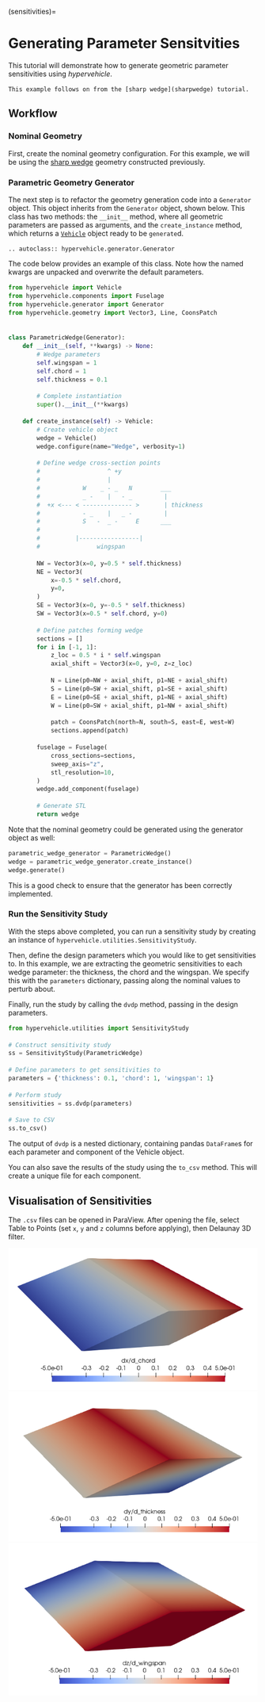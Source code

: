 (sensitivities)=
# Generating Parameter Sensitvities
This tutorial will demonstrate how to generate geometric parameter
sensitivities using *hypervehicle*.

```{seealso}
This example follows on from the [sharp wedge](sharpwedge) tutorial.
```


## Workflow

### Nominal Geometry

First, create the nominal geometry configuration. For this example, 
we will be using the [sharp wedge](sharpwedge) geometry constructed
previously.


### Parametric Geometry Generator
The next step is to refactor the geometry generation code into a 
`Generator` object. This object inherits from the `Generator`
object, shown below. This class has two methods: the `__init__` method,
where all geometric parameters are passed as arguments, and the 
`create_instance` method, which returns a [`Vehicle`](vehicle) object 
ready to be `generate`d.

```{eval-rst}
.. autoclass:: hypervehicle.generator.Generator
```



The code below provides an example of this class. Note how the named kwargs 
are unpacked and overwrite the default parameters.


```python
from hypervehicle import Vehicle
from hypervehicle.components import Fuselage
from hypervehicle.generator import Generator
from hypervehicle.geometry import Vector3, Line, CoonsPatch


class ParametricWedge(Generator):
    def __init__(self, **kwargs) -> None:
        # Wedge parameters
        self.wingspan = 1
        self.chord = 1
        self.thickness = 0.1

        # Complete instantiation
        super().__init__(**kwargs)

    def create_instance(self) -> Vehicle:
        # Create vehicle object
        wedge = Vehicle()
        wedge.configure(name="Wedge", verbosity=1)

        # Define wedge cross-section points
        #                   ^ +y
        #                   |
        #            W    _ - _   N        ___
        #            _ -    |   - _         |
        #  +x <--- < -------------- >       | thickness
        #            - _    |   _ -         |
        #            S   -  _ -     E      ___
        #
        #          |-----------------|
        #                wingspan

        NW = Vector3(x=0, y=0.5 * self.thickness)
        NE = Vector3(
            x=-0.5 * self.chord,
            y=0,
        )
        SE = Vector3(x=0, y=-0.5 * self.thickness)
        SW = Vector3(x=0.5 * self.chord, y=0)

        # Define patches forming wedge
        sections = []
        for i in [-1, 1]:
            z_loc = 0.5 * i * self.wingspan
            axial_shift = Vector3(x=0, y=0, z=z_loc)

            N = Line(p0=NW + axial_shift, p1=NE + axial_shift)
            S = Line(p0=SW + axial_shift, p1=SE + axial_shift)
            E = Line(p0=SE + axial_shift, p1=NE + axial_shift)
            W = Line(p0=SW + axial_shift, p1=NW + axial_shift)

            patch = CoonsPatch(north=N, south=S, east=E, west=W)
            sections.append(patch)

        fuselage = Fuselage(
            cross_sections=sections,
            sweep_axis="z",
            stl_resolution=10,
        )
        wedge.add_component(fuselage)

        # Generate STL
        return wedge
```

Note that the nominal geometry could be generated using the generator
object as well:

```python
parametric_wedge_generator = ParametricWedge()
wedge = parametric_wedge_generator.create_instance()
wedge.generate()
```

This is a good check to ensure that the generator has been correctly
implemented.


### Run the Sensitivity Study
With the steps above completed, you can run a sensitivity study
by creating an instance of `hypervehicle.utilities.SensitivityStudy`.

Then, define the design parameters which you would like to get 
sensitivities to. In this example, we are extracting the geometric 
sensitivities to each wedge parameter: the thickness, the chord
and the wingspan. We specify this with the `parameters` dictionary,
passing along the nominal values to perturb about.

Finally, run the study by calling the `dvdp` method, passing in 
the design parameters.


```python
from hypervehicle.utilities import SensitivityStudy

# Construct sensitivity study
ss = SensitivityStudy(ParametricWedge)

# Define parameters to get sensitivities to
parameters = {'thickness': 0.1, 'chord': 1, 'wingspan': 1}

# Perform study
sensitivities = ss.dvdp(parameters)

# Save to CSV
ss.to_csv()
```

The output of `dvdp` is a nested dictionary, containing 
pandas `DataFrame`s for each parameter and component of the 
Vehicle object. 

You can also save the results of the study using the `to_csv` 
method. This will create a unique file for each component.


## Visualisation of Sensitivities

The `.csv` files can be opened in ParaView. After opening the file, 
select Table to Points (set `x`, `y` and `z` columns before applying), 
then Delaunay 3D filter.


![Sensitivity](../images/sensitivity/d_chord.png)
![Sensitivity](../images/sensitivity/d_thickness.png)
![Sensitivity](../images/sensitivity/d_wingspan.png)
